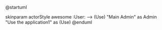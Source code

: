 @startuml

skinparam actorStyle awesome
:User: --> (Use)
"Main Admin" as Admin
"Use the application1" as (Use)
@enduml
